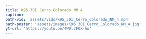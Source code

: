 ```yaml
---
title: K95 30I Cerro Colorado NM 4
caption:
path-vid: 'assets/vids/K95_30I_Cerro_Colorado_NM_4.mp4'
path-poster: 'assets/images/K95_30I_Cerro_Colorado_NM_4.jpg'
yt-url: 'https://youtu.be/4W0l7FOX-Aw'
---
```

